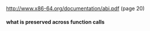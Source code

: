 http://www.x86-64.org/documentation/abi.pdf (page 20)

#### what is preserved across function calls
